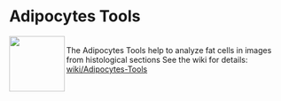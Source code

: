 # Adipocytes Tools 

<img  align='left' src="https://camo.githubusercontent.com/22f44aa8689f32c7f146d8fd9de9bd6aef85d0e7/687474703a2f2f6465762e6d72692e636e72732e66722f6174746163686d656e74732f646f776e6c6f61642f3139352f726573756c742e706e67" height='100'/><br>
The Adipocytes Tools help to analyze fat cells in images from histological sections 
See the wiki for details:
[wiki/Adipocytes-Tools](https://github.com/MontpellierRessourcesImagerie/imagej_macros_and_scripts/wiki/Adipocytes-Tools)
